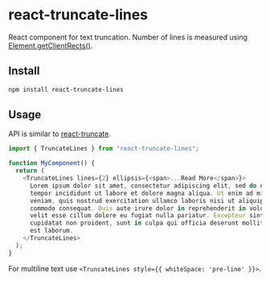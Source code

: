 # react-truncate-lines

React component for text truncation. Number of lines is measured using [Element.getClientRects()](https://developer.mozilla.org/en-US/docs/Web/API/Element/getClientRects).

## Install

```sh
npm install react-truncate-lines
```

## Usage

API is similar to [react-truncate](https://www.npmjs.com/package/react-truncate).

```js
import { TruncateLines } from "react-truncate-lines";

function MyComponent() {
  return (
    <TruncateLines lines={2} ellipsis={<span>...Read More</span>}>
      Lorem ipsum dolor sit amet, consectetur adipiscing elit, sed do eiusmod
      tempor incididunt ut labore et dolore magna aliqua. Ut enim ad minim
      veniam, quis nostrud exercitation ullamco laboris nisi ut aliquip ex ea
      commodo consequat. Duis aute irure dolor in reprehenderit in voluptate
      velit esse cillum dolore eu fugiat nulla pariatur. Excepteur sint occaecat
      cupidatat non proident, sunt in culpa qui officia deserunt mollit anim id
      est laborum.
    </TruncateLines>
  );
}
```

For multiline text use `<TruncateLines style={{ whiteSpace: 'pre-line' }}>`.
